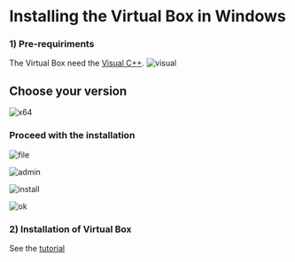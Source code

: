 # Installing the Virtual Box in Windows

### 1) Pre-requiriments
  The Virtual Box need the [Visual C++](https://learn.microsoft.com/pt-br/cpp/windows/latest-supported-vc-redist?view=msvc-170).
![visual](https://github.com/chon-group/chonIDE/assets/32855001/92d6d48d-9fb1-4830-bac8-17e63736edf1)

## Choose your version
![x64](https://github.com/chon-group/chonIDE/assets/32855001/4a8b7b08-64be-47a1-9fe5-4b1350ff8c4a)

### Proceed with the installation
![file](https://github.com/chon-group/chonIDE/assets/32855001/4e9177a4-fac6-4af0-a10f-9792fba5efcc)

![admin](https://github.com/chon-group/chonIDE/assets/32855001/806a0775-b8c2-4d32-9f8b-343e8d7b84b1)

![install](https://github.com/chon-group/chonIDE/assets/32855001/77858a9a-9867-4657-9042-d12223177d1b)

![ok](https://github.com/chon-group/chonIDE/assets/32855001/c99b14b0-08e6-4062-8519-b24cca7a0736)

### 2) Installation of Virtual Box
See the [tutorial](https://github.com/chon-group/chonIDE/blob/main/doc/01-installation/virtualboxInstallWindows.md)
